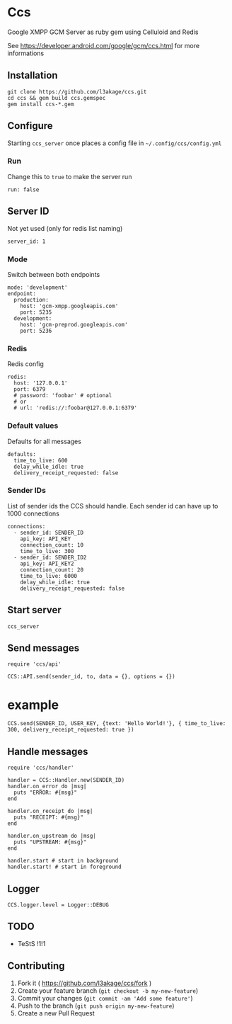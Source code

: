 # Ccs

Google XMPP GCM Server as ruby gem using Celluloid and Redis

See https://developer.android.com/google/gcm/ccs.html for more informations

## Installation

```
git clone https://github.com/l3akage/ccs.git
cd ccs && gem build ccs.gemspec
gem install ccs-*.gem
```

## Configure

Starting `ccs_server` once places a config file in `~/.config/ccs/config.yml`

### Run
Change this to `true` to make the server run

```
run: false
```

## Server ID
Not yet used (only for redis list naming)

```
server_id: 1
```

### Mode
Switch between both endpoints

```
mode: 'development'
endpoint:
  production:
    host: 'gcm-xmpp.googleapis.com'
    port: 5235
  development:
    host: 'gcm-preprod.googleapis.com'
    port: 5236
```

### Redis
Redis config

```
redis:
  host: '127.0.0.1'
  port: 6379
  # password: 'foobar' # optional
  # or
  # url: 'redis://:foobar@127.0.0.1:6379'
```

### Default values
Defaults for all messages

```
defaults:
  time_to_live: 600
  delay_while_idle: true
  delivery_receipt_requested: false
```

### Sender IDs
List of sender ids the CCS should handle. Each sender id can have up to 1000 connections

```
connections:
  - sender_id: SENDER_ID
    api_key: API_KEY
    connection_count: 10
    time_to_live: 300
  - sender_id: SENDER_ID2
    api_key: API_KEY2
    connection_count: 20
    time_to_live: 6000
    delay_while_idle: true
    delivery_receipt_requested: false
 ```

## Start server

```
ccs_server
```

## Send messages

```
require 'ccs/api'

CCS::API.send(sender_id, to, data = {}, options = {})
```

# example

```
CCS.send(SENDER_ID, USER_KEY, {text: 'Hello World!'}, { time_to_live: 300, delivery_receipt_requested: true })
```

## Handle messages

```
require 'ccs/handler'

handler = CCS::Handler.new(SENDER_ID)
handler.on_error do |msg|
  puts "ERROR: #{msg}"
end

handler.on_receipt do |msg|
  puts "RECEIPT: #{msg}"
end

handler.on_upstream do |msg|
  puts "UPSTREAM: #{msg}"
end

handler.start # start in background
handler.start! # start in foreground
```

## Logger

```
CCS.logger.level = Logger::DEBUG
```

## TODO
* TeStS !1!1

## Contributing

1. Fork it ( https://github.com/l3akage/ccs/fork )
2. Create your feature branch (`git checkout -b my-new-feature`)
3. Commit your changes (`git commit -am 'Add some feature'`)
4. Push to the branch (`git push origin my-new-feature`)
5. Create a new Pull Request
